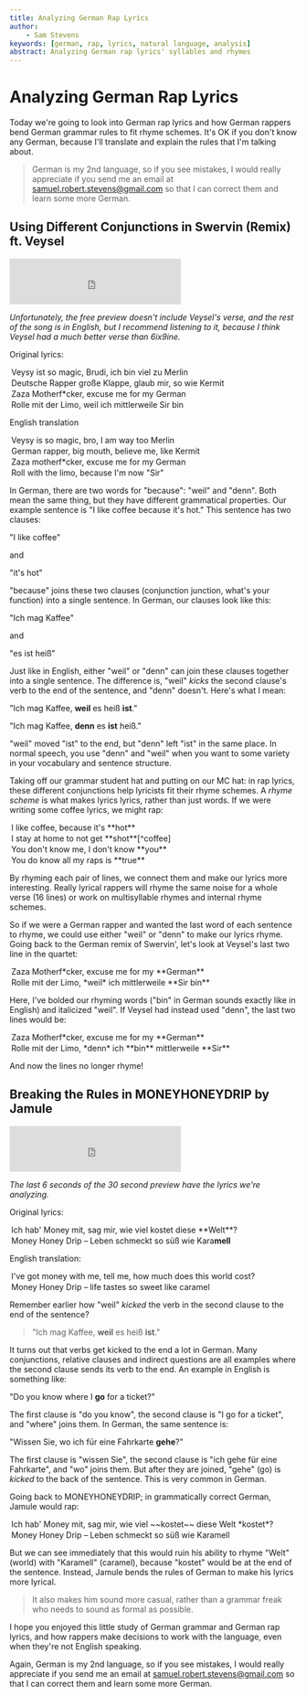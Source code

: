```yaml
---
title: Analyzing German Rap Lyrics
author:
    - Sam Stevens
keywords: [german, rap, lyrics, natural language, analysis]
abstract: Analyzing German rap lyrics' syllables and rhymes
---
```


# Analyzing German Rap Lyrics

Today we're going to look into German rap lyrics and how German rappers bend German grammar rules to fit rhyme schemes. It's OK if you don't know any German, because I'll translate and explain the rules that I'm talking about.

> German is my 2nd language, so if you see mistakes, I would really appreciate if you send me an email at [samuel.robert.stevens@gmail.com](mailto:samuel.robert.stevens@gmail.com) so that I can correct them and learn some more German.

## Using Different Conjunctions in Swervin (Remix) ft. Veysel

<iframe src="https://open.spotify.com/embed/track/4j9XbTUB40qVOHqapA6EMz" width="300" height="80" frameborder="0" allowtransparency="true" allow="encrypted-media"></iframe>

*Unfortunately, the free preview doesn't include Veysel's verse, and the rest of the song is in English, but I recommend listening to it, because I think Veysel had a much better verse than 6ix9ine.*

Original lyrics:

<p class="lyric"><span>Veysy ist so magic, Brudi, ich bin viel zu Merlin</span></p>
<p class="lyric"><span>Deutsche Rapper große Klappe, glaub mir, so wie Kermit</span></p>
<p class="lyric"><span>Zaza Motherf*cker, excuse me for my German</span></p>
<p class="lyric"><span>Rolle mit der Limo, weil ich mittlerweile Sir bin</span></p>

English translation

<p class="lyric"><span>Veysy is so magic, bro, I am way too Merlin</span></p>
<p class="lyric"><span>German rapper, big mouth, believe me, like Kermit</span></p>
<p class="lyric"><span>Zaza motherf*cker, excuse me for my German</span></p>
<p class="lyric"><span>Roll with the limo, because I'm now "Sir"</span></p>


In German, there are two words for "because": "weil" and "denn". Both mean the same thing, but they have different grammatical properties. Our example sentence is "I like coffee because it's hot." This sentence has two clauses:

"I like coffee"

and 

"it's hot"

"because" joins these two clauses (conjunction junction, what's your function) into a single sentence. In German, our clauses look like this:

"Ich mag Kaffee"

and 

"es ist heiß"

Just like in English, either "weil" or "denn" can join these clauses together into a single sentence. The difference is, "weil" *kicks* the second clause's verb to the end of the sentence, and "denn" doesn't. Here's what I mean:

"Ich mag Kaffee, **weil** es heiß **ist**."

"Ich mag Kaffee, **denn** es **ist** heiß."

"weil" moved "ist" to the end, but "denn" left "ist" in the same place. In normal speech, you use "denn" and "weil" when you want to some variety in your vocabulary and sentence structure.

Taking off our grammar student hat and putting on our MC hat: in rap lyrics, these different conjunctions help lyricists fit their rhyme schemes. A *rhyme scheme* is what makes lyrics lyrics, rather than just words. If we were writing some coffee lyrics, we might rap:

<p class="lyric"><span>I like coffee, because it's **hot**</span></p>
<p class="lyric"><span>I stay at home to not get **shot**[^coffee]</span></p>
<p class="lyric"><span>You don't know me, I don't know **you**</span></p>
<p class="lyric"><span>You do know all my raps is **true**</span></p>

By rhyming each pair of lines, we connect them and make our lyrics more interesting. Really lyrical rappers will rhyme the same noise for a whole verse (16 lines) or work on multisyllable rhymes and internal rhyme schemes. 

So if we were a German rapper and wanted the last word of each sentence to rhyme, we could use either "weil" or "denn" to make our lyrics rhyme. Going back to the German remix of Swervin', let's look at Veysel's last two line in the quartet:

<p class="lyric"><span>Zaza Motherf*cker, excuse me for my **German**</span></p>
<p class="lyric"><span>Rolle mit der Limo, *weil* ich mittlerweile **Sir bin**</span></p>

Here, I've bolded our rhyming words ("bin" in German sounds exactly like in English) and italicized "weil". If Veysel had instead used "denn", the last two lines would be:

<p class="lyric"><span>Zaza Motherf*cker, excuse me for my **German**</span></p>
<p class="lyric"><span>Rolle mit der Limo, *denn* ich **bin** mittlerweile **Sir**</span></p>

And now the lines no longer rhyme!

## Breaking the Rules in MONEYHONEYDRIP by Jamule

<iframe src="https://open.spotify.com/embed/track/46jIaAgwx0kHNlFFTXcIk1" width="300" height="80" frameborder="0" allowtransparency="true" allow="encrypted-media"></iframe>

*The last 6 seconds of the 30 second preview have the lyrics we're analyzing.*

Original lyrics:

<p class="lyric"><span>Ich hab' Money mit, sag mir, wie viel kostet diese **Welt**?</span></p>
<p class="lyric"><span>Money Honey Drip – Leben schmeckt so süß wie Kara<strong>mell</strong></span></p>
 
English translation:

<p class="lyric"><span>I've got money with me, tell me, how much does this world cost?</span></p>
<p class="lyric"><span>Money Honey Drip – life tastes so sweet like caramel</span></p>

Remember earlier how "weil" *kicked* the verb in the second clause to the end of the sentence? 

> "Ich mag Kaffee, **weil** es heiß **ist**."

It turns out that verbs get kicked to the end a lot in German. Many conjunctions, relative clauses and indirect questions are all examples where the second clause sends its verb to the end. An example in English is something like:

"Do you know where I **go** for a ticket?"

The first clause is "do you know", the second clause is "I go for a ticket", and "where" joins them. In German, the same sentence is:

"Wissen Sie, wo ich für eine Fahrkarte **gehe**?"

The first clause is "wissen Sie", the second clause is "ich gehe für eine Fahrkarte", and "wo" joins them. But after they are joined, "gehe" (go) is *kicked* to the back of the sentence. This is very common in German.

Going back to MONEYHONEYDRIP; in grammatically correct German, Jamule would rap:

<p class="lyric"><span>Ich hab' Money mit, sag mir, wie viel ~~kostet~~ diese Welt *kostet*?</span></p>
<p class="lyric"><span>Money Honey Drip – Leben schmeckt so süß wie Karamell</span></p>

But we can see immediately that this would ruin his ability to rhyme "Welt" (world) with "Karamell" (caramel), because "kostet" would be at the end of the sentence. Instead, Jamule bends the rules of German to make his lyrics more lyrical. 

> It also makes him sound more casual, rather than a grammar freak who needs to sound as formal as possible.

I hope you enjoyed this little study of German grammar and German rap lyrics, and how rappers make decisions to work with the language, even when they're not English speaking. 

Again, German is my 2nd language, so if you see mistakes, I would really appreciate if you send me an email at [samuel.robert.stevens@gmail.com](mailto:samuel.robert.stevens@gmail.com) so that I can correct them and learn some more German.

[^coffee]: Dealing coffee beans is a dangerous game.

<style>
.lyric {
    margin: 2px 0;
}

.lyric > span {
    padding: 3px;
    background-color: var(--light-background);
}
</style>
